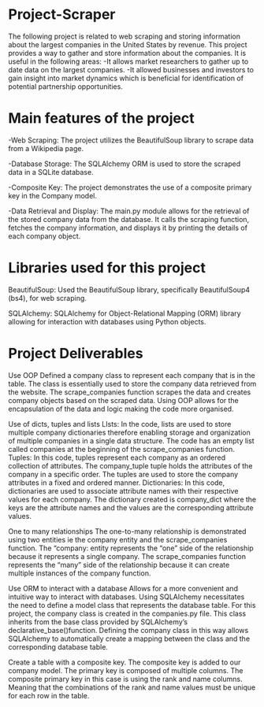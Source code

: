 # Project-Scraper
The following project is related to web scraping and storing information about the largest companies in the United States by revenue. This project provides a way to gather and store information about the companies. It is useful in the following areas:
-It allows market researchers to gather up to date data on the largest companies.
-It allowed businesses and investors to gain insight into market dynamics which is beneficial for identification of potential partnership opportunities.


# Main features of the project
-Web Scraping: The project utilizes the BeautifulSoup library to scrape data from a Wikipedia page. 

-Database Storage: The SQLAlchemy ORM is used to store the scraped data in a SQLite database. 

-Composite Key: The project demonstrates the use of a composite primary key in the Company model. 

-Data Retrieval and Display: The main.py module allows for the retrieval of the stored company data from the database. It calls the scraping function, fetches the company information, and displays it by printing the details of each company object.

# Libraries used for this project
BeautifulSoup: Used the BeautifulSoup library, specifically BeautifulSoup4 (bs4), for web scraping. 

SQLAlchemy: SQLAlchemy for Object-Relational Mapping (ORM) library allowing for interaction with databases using Python objects.

# Project Deliverables
Use OOP
Defined a company class to represent each company that is in the table. The class is essentially used to store the company data retrieved from the website. The scrape_companies function scrapes the data and creates company objects based on the scraped data.
Using OOP allows for the encapsulation of the data and logic making the code more organised.

Use of dicts, tuples and lists
LIsts: In the code, lists are used to store multiple company dictionaries therefore enabling storage and organization of multiple companies in a single data structure.
The code has an empty list called companies at the beginning of the scrape_companies function. 
Tuples: In this code, tuples represent each company as an ordered collection of attributes. The company_tuple tuple holds the attributes of the company in a specific order. The tuples are used to store the company attributes in a fixed and ordered manner.
Dictionaries: In this code, dictionaries are used to associate attribute names with their respective values for each company. The dictionary created is company_dict where the keys are the attribute names and the values are the corresponding attribute values.

One to many relationships
The one-to-many relationship is demonstrated using two entities ie the company entity and the scrape_companies function. 
The “company: entity represents the “one” side of the relationship because it represents a single company.
The scrape_companies function represents the “many” side of the relationship because it can create multiple instances of the company function.

Use ORM to interact with a database
Allows for a more convenient and intuitive way to interact with databases.
Using SQLAlchemy necessitates the need to define a model class that represents the database table. For this project, the company class is created in the companies.py file. This class inherits from the base class provided by SQLAlchemy’s declarative_base()function.
Defining the company class in this way allows SQLAlchemy to automatically create a mapping between the class and the corresponding database table.

Create a table with a composite key.
The composite key is added to our company model. The primary key is composed of multiple columns. The composite primary key in this case is using the rank and name columns. Meaning that the combinations of the rank and name values must be unique for each row in the table.



